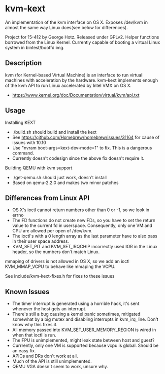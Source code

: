 kvm-kext
========

An implementation of the kvm interface on OS X.
Exposes /dev/kvm in almost the same way Linux does(see below for differences).

Project for 15-412 by George Hotz. Released under GPLv2. Helper functions borrowed from the Linux Kernel.
Currently capable of booting a virtual Linux system in bintest/bootfd.img.

Description
-----------

kvm (for Kernel-based Virtual Machine) is an interface to run virtual machines with acceleration by the hardware.
kvm-kext implements enough of the kvm API to run Linux accelerated by Intel VMX on OS X.
* https://www.kernel.org/doc/Documentation/virtual/kvm/api.txt

Usage
-----

Installing KEXT

* ./build.sh should build and install the kext
* See https://github.com/Homebrew/homebrew/issues/31164 for cause of issues with 10.10 
* Use "nvram boot-args=kext-dev-mode=1" to fix. This is a dangerous command.
* Currently doesn't codesign since the above fix doesn't require it.

Building QEMU with kvm support

* ./get-qemu.sh should just work, doesn't install
* Based on qemu-2.2.0 and makes two minor patches

Differences from Linux API
--------------------------

* OS X's ioctl cannot return numbers other than 0 or -1, so we look in errno
* The FD functions do not create new FDs, so you have to set the return value to the current fd in userspace.
  Consequently, only one VM and CPU are allowed per open of /dev/kvm.
* The ioctl's with a 0 length array as the last parameter have to also pass in their user space address.
* KVM_SET_PIT and KVM_SET_IRQCHIP incorrectly used IOR in the Linux header, so the numbers don't match Linux.

mmaping of drivers is not allowed in OS X, so we add an ioctl KVM_MMAP_VCPU to behave like mmaping the VCPU.

See include/kvm-kext-fixes.h for fixes to these issues

Known Issues
------------

* The timer interrupt is generated using a horrible hack, it's sent whenever the host gets an interrupt.
* There's still a bug causing a kernel panic sometimes, mitigated somewhat by a big mutex and disabling
  interrupts in kvm_irq_line. Don't know why this fixes it.
* All memory passed into KVM_SET_USER_MEMORY_REGION is wired in when that ioctl is run.
* The FPU is unimplemented, might leak state between host and guest?
* Currrently, only one VM is supported because vcpu is global. Should be an easy fix.
* APICs and DRs don't work at all.
* Much of the API is still unimplemented.
* QEMU VGA doesn't seem to work, unsure why.

